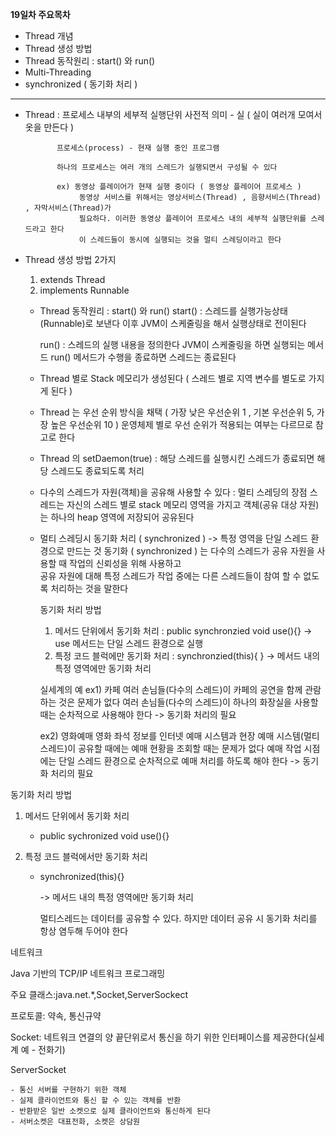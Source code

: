 **19일차 주요목차**
- Thread 개념
- Thread 생성 방법 
- Thread 동작원리 : start() 와 run()
- Multi-Threading 
- synchronized ( 동기화 처리 ) 

-------------------------------------------------------------

- Thread : 프로세스 내부의 세부적 실행단위 
			 사전적 의미 - 실 ( 실이 여러개 모여서 옷을 만든다 ) 
			 
			 프로세스(process) - 현재 실행 중인 프로그램 
			 
			 하나의 프로세스는 여러 개의 스레드가 실행되면서 구성될 수 있다 
			 
			 ex) 동영상 플레이어가 현재 실행 중이다 ( 동영상 플레이어 프로세스 ) 
			      동영상 서비스를 위해서는 영상서비스(Thread) , 음향서비스(Thread) , 자막서비스(Thread)가
			      필요하다. 이러한 동영상 플레이어 프로세스 내의 세부적 실행단위를 스레드라고 한다 
			      이 스레드들이 동시에 실행되는 것을 멀티 스레딩이라고 한다 
	
- Thread 생성 방법 2가지  			       
    1) extends Thread    
    2) implements Runnable 
    
    
  - Thread 동작원리 : start() 와 run()
     start() : 스레드를 실행가능상태(Runnable)로 보낸다
     		    이후 JVM이 스케줄링을 해서 실행상태로 전이된다 
     		    
     run() : 스레드의 실행 내용을 정의한다 
     		 JVM이 스케줄링을 하면 실행되는 메서드 
     		 run() 메서드가 수행을 종료하면 스레드는 종료된다 		       
    
  - Thread 별로 Stack 메모리가 생성된다 ( 스레드 별로 지역 변수를 별도로 가지게 된다 ) 
  
  - Thread 는 우선 순위 방식을 채택 ( 가장 낮은 우선순위 1  , 기본 우선순위 5, 가장 높은 우선순위 10 ) 
    운영체제 별로 우선 순위가 적용되는 여부는 다르므로 참고로 한다   
    
  - Thread 의 setDaemon(true) : 해당 스레드를 실행시킨 스레드가 종료되면 해당 스레드도 종료되도록 처리   
    
  - 다수의 스레드가 자원(객체)을 공유해 사용할 수 있다 : 멀티 스레딩의 장점 
  	 스레드는 자신의 스레드 별로  stack 메모리 영역을 가지고 
  	 객체(공유 대상 자원)는 하나의 heap 영역에 저장되어 공유된다 
  	
  - 멀티 스레딩시 동기화 처리 ( synchronized ) -> 특정 영역을 단일 스레드 환경으로 만드는 것 
    동기화 ( synchronized ) 는 다수의 스레드가 공유 자원을 사용할 때 작업의 신뢰성을 위해 사용하고  
    공유 자원에 대해 특정 스레드가 작업 중에는 다른 스레드들이 참여 할 수 없도록 처리하는 것을 말한다 	 
    
    동기화 처리 방법 
    1. 메서드 단위에서 동기화 처리 :   public synchronzied void use(){} -> use 메서드는 단일 스레드 환경으로 실행 
    2. 특정 코드 블럭에만 동기화 처리 : synchronzied(this){ } -> 메서드 내의 특정 영역에만 동기화 처리  
    
    실세계의 예 
    ex1)  카페 
    	   여러 손님들(다수의 스레드)이 카페의 공연을 함께 관람하는 것은 문제가 없다 
           여러 손님들(다수의 스레드)이 하나의 화장실을 사용할 때는 순차적으로 사용해야 한다 -> 동기화 처리의 필요 
           
    ex2)  영화예매 
           영화 좌석 정보를 인터넷 예매 시스템과 현장 예매 시스템(멀티 스레드)이 공유할 때에는 
           예매 현황을 조회할 때는 문제가 없다 
           예매 작업 시점에는 단일 스레드 환경으로 순차적으로 예매 처리를 하도록 해야 한다 	-> 동기화 처리의 필요 





동기화 처리 방법

1. 메서드 단위에서 동기화 처리

   - public sychronized void use(){}

2. 특정 코드 블럭에서만 동기화 처리

   - synchronized(this){}

     -> 메서드 내의 특정 영역에만 동기화 처리

     멀티스레드는 데이터를 공유할 수 있다. 하지만 데이터 공유 시 동기화 처리를 항상 염두해 두어야 한다

네트워크

Java 기반의 TCP/IP 네트워크 프로그래밍

주요 클래스:java.net.*,Socket,ServerSockect

프로토콜: 약속, 통신규약



Socket:  네트워크 연결의 양 끝단위로서 통신을 하기 위한 인터페이스를 제공한다(실세계 예 - 전화기)

ServerSocket

	- 통신 서버를 구현하기 위한 객체
	- 실제 클라이언트와 통신 할 수 있는 객체를 반환
	- 반환받은 일반 소켓으로 실제 클라이언트와 통신하게 된다
	- 서버소켓은 대표전화, 소켓은 상담원